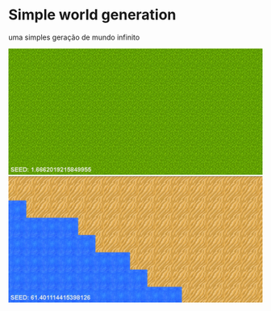 # Simple world generation

uma simples geração de mundo infinito

<img src="https://github.com/SrAnonimo13/InfinityWorldGeneration/blob/main/github/reference1.jpg"></img>
<img src="https://github.com/SrAnonimo13/InfinityWorldGeneration/blob/main/github/reference2.jpg"></img>